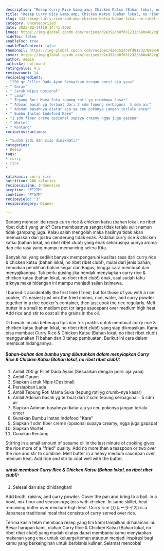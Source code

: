 ```yaml
---
description: "Resep Curry Rice &amp;amp; Chicken Katsu (Bahan lokal, no ribet ribet club!) yang Lezat"
title: "Resep Curry Rice &amp;amp; Chicken Katsu (Bahan lokal, no ribet ribet club!) yang Lezat"
slug: 343-resep-curry-rice-and-amp-chicken-katsu-bahan-lokal-no-ribet-ribet-club-yang-lezat
category: Uncategorized
date: 2023-02-14T10:14:41.266Z
image: https://img-global.cpcdn.com/recipes/d2e352db8fd81232/680x482cq70/curry-rice-chicken-katsu-bahan-lokal-no-ribet-ribet-club-foto-resep-utama.jpg
hideToc: false
enableToc: true
enableTocContent: false
thumbnail: https://img-global.cpcdn.com/recipes/d2e352db8fd81232/680x482cq70/curry-rice-chicken-katsu-bahan-lokal-no-ribet-ribet-club-foto-resep-utama.jpg
cover: https://img-global.cpcdn.com/recipes/d2e352db8fd81232/680x482cq70/curry-rice-chicken-katsu-bahan-lokal-no-ribet-ribet-club-foto-resep-utama.jpg
author: Admin
authorAv: notfound
ratingvalue: 4.5
reviewcount: 14
recipeingredient:
- "200 gr Fillet Dada Ayam Sesuaikan dengan porsi aja yaaa"
- " Garam"
- " Jeruk Nipis Opsional"
- " Lada"
- " Tepung Roti Mama Suka tepung roti yg crumbnya kasar"
- " Adonan basah yg terbuat dari 2 sdm tepung serbaguna  5 sdm air"
- " Adonan basahnya diatur aja ya ceu pokonya jangan terlalu encer"
- " Bumbu Instan Indofood Kare"
- "1 sdm fiber creme opsional supaya creamy ngga juga gapapa"
- " Wortel"
- " Kentang"
recipeinstructions:

- "Sudah jadi dan siap dinikmati!"
categories:
- Resep
tags:
- curry
- rice
- 

katakunci: curry rice  
nutrition: 206 calories
recipecuisine: Indonesian
preptime: "PT27M"
cooktime: "PT57M"
recipeyield: "3"
recipecategory: Dinner

---
```





Sedang mencari ide resep curry rice &amp; chicken katsu (bahan lokal, no ribet ribet club!) yang unik? Cara membuatnya sangat tidak terlalu sulit namun tidak gampang juga. Kalau salah mengolah maka hasilnya tidak akan memuaskan dan justru cenderung tidak enak. Padahal curry rice &amp; chicken katsu (bahan lokal, no ribet ribet club!) yang enak seharusnya punya aroma dan cita rasa yang mampu memancing selera Kita.





Banyak hal yang sedikit banyak mempengaruhi kualitas rasa dari curry rice &amp; chicken katsu (bahan lokal, no ribet ribet club!), mulai dari jenis bahan, kemudian pemilihan bahan segar dan Bagus, hingga cara membuat dan menyajikannya. Tak perlu pusing jika hendak menyiapkan curry rice &amp; chicken katsu (bahan lokal, no ribet ribet club!) enak,      asal sudah tahu triknya maka hidangan ini mampu menjadi sajian istimewa.














I burned it accidentally the first time I tried, but for those of you with a rice cooker, it&#39;s easiest just mix the fried onions, rice, water, and curry powder together in a rice cooker&#39;s container, then just cook the rice regularly. Melt butter in a small to medium pot (or large saucepan) over medium high heat. Add rice and stir to coat all the grains in the oil.






Di bawah ini ada beberapa tips dan trik praktis untuk membuat curry rice &amp; chicken katsu (bahan lokal, no ribet ribet club!) yang siap dikreasikan. Kamu bisa membuat Curry Rice &amp; Chicken Katsu (Bahan lokal, no ribet ribet club!) menggunakan 11 bahan dan 0 tahap pembuatan. Berikut ini cara dalam membuat hidangannya.

<!--inarticleads1-->

##### Bahan-bahan dan bumbu yang dibutuhkan dalam menyiapkan Curry Rice &amp; Chicken Katsu (Bahan lokal, no ribet ribet club!):

1. Ambil 200 gr Fillet Dada Ayam (Sesuaikan dengan porsi aja yaaa)
1. Ambil  Garam
1. Siapkan  Jeruk Nipis (Opsional)
1. Persiapkan  Lada
1. Ambil  Tepung Roti Mama Suka (tepung roti yg crumb-nya kasar)
1. Ambil  Adonan basah yg terbuat dari 2 sdm tepung serbaguna + 5 sdm air
1. Siapkan  Adonan basahnya diatur aja ya ceu pokonya jangan terlalu encer
1. Gunakan  Bumbu Instan Indofood &#34;Kare&#34;
1. Siapkan 1 sdm fiber creme (opsional supaya creamy, ngga juga gapapa)
1. Siapkan  Wortel
1. Gunakan  Kentang


Stirring in a small amount of sesame oil in the last minute of cooking gives the rice more of a &#34;fried&#34; quality. Add no more than a teaspoon or two over the rice and stir to combine. Melt butter in a heavy medium saucepan over medium heat. Add rice and stir to coat well with the butter. 

<!--inarticleads2-->

#####  untuk membuat Curry Rice &amp; Chicken Katsu (Bahan lokal, no ribet ribet club!):


1. Selesai dan siap dihidangkan!

Add broth, raisins, and curry powder. Cover the pan and bring to a boil. In a bowl, mix flour and seasonings; toss with chicken. In same skillet, heat remaining butter over medium-high heat. Curry rice (カレーライス) is a Japanese traditional meal that consists of curry served over rice. 

Terima kasih telah membaca resep yang tim kami tampilkan di halaman ini. Besar harapan kami, olahan Curry Rice &amp; Chicken Katsu (Bahan lokal, no ribet ribet club!) yang mudah di atas dapat membantu kamu menyiapkan makanan yang enak untuk keluarga/teman ataupun menjadi inspirasi bagi kamu yang berkeinginan untuk berbisnis kuliner. Selamat mencoba!
